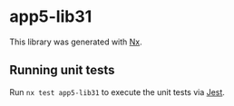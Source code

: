 # app5-lib31

This library was generated with [Nx](https://nx.dev).

## Running unit tests

Run `nx test app5-lib31` to execute the unit tests via [Jest](https://jestjs.io).
